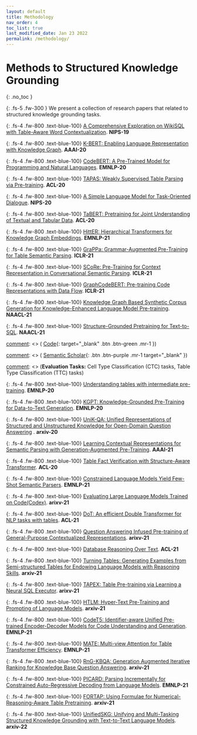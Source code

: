 ```yaml
---
layout: default
title: Methodology
nav_order: 4
toc_list: true
last_modified_date: Jan 23 2022
permalink: /methodology/
---
```


# Methods to Structured Knowledge Grounding
{: .no_toc }

{: .fs-5 .fw-300 }
We present a collection of research papers that related to structured knowledge grounding tasks.

[comment]: <> (## Table of contents)

[comment]: <> ({: .no_toc .text-delta .fs-4 style="font-weight:800"})

[comment]: <> (- TOC)

[comment]: <> ({:toc})



{: .fs-4 .fw-800 .text-blue-100}
[A Comprehensive Exploration on WikiSQL with Table-Aware Word Contextualization](https://arxiv.org/abs/1902.01069). 
 **NIPS-19**

[comment]: <> (<span class="fs-1">)

[comment]: <> (   [Code]&#40;https://github.com/naver/sqlova&#41;{: target="_blank" .btn .btn-green .mr-1 })

[comment]: <> (   [Semantic Scholar]&#40;https://www.semanticscholar.org/paper/A-Comprehensive-Exploration-on-WikiSQL-with-Word-Hwang-Yim/46b5d1bfe9bc72e056626c7f8cfd4936a4a00c0d&#41;{: .btn .btn-purple .mr-1 target="_blank" })

[comment]: <> (</span>)

[comment]: <> (**Evaluation Tasks:** [WikiSQL]&#40;/benchmarks#wikisql&#41;)


{: .fs-4 .fw-800 .text-blue-100}
[K-BERT: Enabling Language Representation with Knowledge Graph](https://arxiv.org/abs/1909.07606). 
**AAAI-20**

[comment]: <> (<span class="fs-1">)

[comment]: <> (   [Code]&#40;https://github.com/autoliuweijie/K-BERT&#41;{: target="_blank" .btn .btn-green .mr-1 })

[comment]: <> (   [Semantic Scholar]&#40;https://www.semanticscholar.org/paper/K-BERT%3A-Enabling-Language-Representation-with-Graph-Liu-Zhou/06a73ad09664435f8b3cd90293f4e05a047cf375&#41;{: .btn .btn-purple .mr-1 target="_blank" })

[comment]: <> (</span> )

[comment]: <> (**Evaluation Tasks:** Book, review,Chnsenticorp, Shopping, Weibo, XNLI, LCQMC, NLPCC-DBQA, MSRA-NER, Finance Q&A, Law Q&A, Finance NER, Medicine NER)

{: .fs-4 .fw-800 .text-blue-100}
[CodeBERT: A Pre-Trained Model for Programming and Natural Languages](https://arxiv.org/abs/2002.08155). 
**EMNLP-20**

[comment]: <> (<span class="fs-1">)

[comment]: <> (   [Code]&#40;https://github.com/microsoft/CodeBERT&#41;{: target="_blank" .btn .btn-green .mr-1 })

[comment]: <> (   [Semantic Scholar]&#40;https://www.semanticscholar.org/paper/CodeBERT%3A-A-Pre-Trained-Model-for-Programming-and-Feng-Guo/0fe2636446cd686830da3d971b31a004d6094b3c&#41;{: .btn .btn-purple .mr-1 target="_blank" })

[comment]: <> (</span>)

{: .fs-4 .fw-800 .text-blue-100}
[TAPAS: Weakly Supervised Table Parsing via Pre-training](https://arxiv.org/abs/2004.02349). 
**ACL-20**

[comment]: <> (<span class="fs-1">)

[comment]: <> (   [Code]&#40;https://github.com/google-research/tapas&#41;{: target="_blank" .btn .btn-green .mr-1 })

[comment]: <> (   [Semantic Scholar]&#40;https://www.semanticscholar.org/paper/TaPas%3A-Weakly-Supervised-Table-Parsing-via-Herzig-Nowak/52cb05d721688cb766c6e282e9d55c3b8e3dc0cf&#41;{: .btn .btn-purple .mr-1 target="_blank" })

[comment]: <> (</span> )

[comment]: <> (**Evaluation Tasks:** [WikiSQL]&#40;/benchmarks#wikisql&#41;, [WikiTableQuestion]&#40;/benchmarks#wikitablequestion&#41;, [SQA]&#40;/benchmarks#msr-sqa&#41;)

{: .fs-4 .fw-800 .text-blue-100}
[A Simple Language Model for Task-Oriented Dialogue](https://arxiv.org/abs/2005.00796). 
**NIPS-20**

[comment]: <> (<span class="fs-1">)

[comment]: <> (   [Code]&#40;https://github.com/salesforce/simpletod&#41;{: target="_blank" .btn .btn-green .mr-1 })

[comment]: <> (   [Semantic Scholar]&#40;https://www.semanticscholar.org/paper/A-Simple-Language-Model-for-Task-Oriented-Dialogue-Hosseini-Asl-McCann/71d64c24dc0ac9726d2be57f4936ac4528430f64&#41;{: .btn .btn-purple .mr-1 target="_blank" })

[comment]: <> (</span> )

[comment]: <> (**Evaluation Tasks:** [MultiWoZ]&#40;/benchmarks#multiwoz21&#41;)

{: .fs-4 .fw-800 .text-blue-100}
[TaBERT: Pretraining for Joint Understanding of Textual and Tabular Data](https://arxiv.org/abs/2005.08314). 
**ACL-20**

[comment]: <> (<span class="fs-1">)

[comment]: <> (   [Code]&#40;http://fburl.com/TaBERT&#41;{: target="_blank" .btn .btn-green .mr-1 })

[comment]: <> (   [Semantic Scholar]&#40;https://www.semanticscholar.org/paper/TaBERT%3A-Pretraining-for-Joint-Understanding-of-and-Yin-Neubig/a5b1d1cab073cb746a990b37d42dc7b67763f881&#41;{: .btn .btn-purple .mr-1 target="_blank" })

[comment]: <> (</span> )

[comment]: <> (**Evaluation Tasks:** [WikiSQL]&#40;/benchmarks#wikisql&#41;, [Spider]&#40;/benchmarks#spider&#41;)

{: .fs-4 .fw-800 .text-blue-100}
[HittER: Hierarchical Transformers for Knowledge Graph Embeddings](https://arxiv.org/abs/2008.12813). 
**EMNLP-21**

[comment]: <> (<span class="fs-1">)

[comment]: <> (   [Code]&#40;https://github.com/sanxing-chen/HittER&#41;{: target="_blank" .btn .btn-green .mr-1 })

[comment]: <> (   [Semantic Scholar]&#40;https://www.semanticscholar.org/paper/HittER%3A-Hierarchical-Transformers-for-Knowledge-Chen-Liu/7e7499b47fe57033768f26ef98a3b644688eb2a2&#41;{: .btn .btn-purple .mr-1 target="_blank" })

[comment]: <> (</span> )

[comment]: <> (**Evaluation Tasks:** FB15K-237, WN18RR, FreebaseQA, [WebQuestionSP]&#40;/benchmarks#webqsp&#41;)

{: .fs-4 .fw-800 .text-blue-100}
[GraPPa: Grammar-Augmented Pre-Training for Table Semantic Parsing](https://arxiv.org/abs/2009.13845). 
**ICLR-21**

[comment]: <> (<span class="fs-1">)

[comment]: <> (   [Code]&#40;https://github.com/taoyds/grappa&#41;{: target="_blank" .btn .btn-green .mr-1 })

[comment]: <> (   [Pre-trained Model]&#40;https://huggingface.co/Salesforce/grappa_large_jnt&#41;{: .btn .btn-purple .mr-1 target="_blank" })

[comment]: <> (   [Semantic Scholar]&#40;https://www.semanticscholar.org/paper/GraPPa%3A-Grammar-Augmented-Pre-Training-for-Table-Yu-Wu/eedf45f62dea0eaef5643c42c84f7cc7b80ee782&#41;{: .btn .btn-purple .mr-1 target="_blank" })

[comment]: <> (</span> )

[comment]: <> (**Evaluation Tasks:** [Spider]&#40;/benchmarks#spider&#41;, [WikiSQL fully-supervised-setting&weakly-supervised-setting]&#40;/benchmarks#wikisql&#41;, [WikiTableQuestion]&#40;/benchmarks#wikitablequestion&#41;)

{: .fs-4 .fw-800 .text-blue-100}
[SCoRe: Pre-Training for Context Representation in Conversational Semantic Parsing](https://openreview.net/forum?id=oyZxhRI2RiE). 
**ICLR-21**

[comment]: <> (<span class="fs-1">)

[comment]: <> (   [Code]&#40;https://github.com/microsoft/SCoRE&#41;{: target="_blank" .btn .btn-green .mr-1 })

[comment]: <> (   [Semantic Scholar]&#40;https://www.semanticscholar.org/paper/SCoRe%3A-Pre-Training-for-Context-Representation-in-Yu-Zhang/ff1d3698b8d5f942e6a0775e173720210429b8ae&#41;{: .btn .btn-purple .mr-1 target="_blank" })

[comment]: <> (</span> )

[comment]: <> (**Evaluation Tasks:** [SParC]&#40;/benchmarks#sparc&#41;, [CoSQL]&#40;/benchmarks#cosql&#41;, [MultiWoZ2.1]&#40;/benchmarks#multiwoz&#41;, [SQA]&#40;/benchmarks#sqa&#41;)

{: .fs-4 .fw-800 .text-blue-100}
[GraphCodeBERT: Pre-training Code Representations with Data Flow](https://arxiv.org/abs/2009.08366). 
**ICLR-21**

[comment]: <> (<span class="fs-1">)

[comment]: <> (   [Code]&#40;https://github.com/taoyds/grappa&#41;{: target="_blank" .btn .btn-green .mr-1 })

[comment]: <> (   [Pre-trained Model]&#40;https://huggingface.co/Salesforce/grappa_large_jnt&#41;{: .btn .btn-purple .mr-1 target="_blank" })

[comment]: <> (   [Semantic Scholar]&#40;https://www.semanticscholar.org/paper/GraPPa%3A-Grammar-Augmented-Pre-Training-for-Table-Yu-Wu/eedf45f62dea0eaef5643c42c84f7cc7b80ee782&#41;{: .btn .btn-purple .mr-1 target="_blank" })

[comment]: <> (</span> )

[comment]: <> (**Evaluation Tasks:** [Spider]&#40;/benchmarks#spider&#41;, [WikiSQL fully-supervised-setting&weakly-supervised-setting]&#40;/benchmarks#wikisql&#41;, [WikiTableQuestion]&#40;/benchmarks#wikitablequestion&#41;)

{: .fs-4 .fw-800 .text-blue-100}
[Knowledge Graph Based Synthetic Corpus Generation for Knowledge-Enhanced Language Model Pre-training](https://arxiv.org/abs/2010.12688). 
**NAACL-21**

{: .fs-4 .fw-800 .text-blue-100}
[Structure-Grounded Pretraining for Text-to-SQL](https://arxiv.org/abs/2010.12773). 
**NAACL-21**

[comment]: <> (<span class="fs-1">)

[comment]: <> (   [Code]&#40;https://aka.ms/strug&#41;{: target="_blank" .btn .btn-green .mr-1 })

[comment]: <> (   [Semantic Scholar]&#40;https://www.semanticscholar.org/paper/Structure-Grounded-Pretraining-for-Text-to-SQL-Deng-Awadallah/1e84152b10e48ef592917576ca74f814adadcdc7&#41;{: .btn .btn-purple .mr-1 target="_blank" })

[comment]: <> (</span>)

[comment]: <> ({: .fs-4 .fw-800 .text-blue-100})

[comment]: <> ([TUTA: Tree-based Transformers for Generally Structured Table Pre-training]&#40;https://arxiv.org/abs/2010.12537&#41;. )

[comment]: <> (**KDD-21**)

[comment]: <> (<span class="fs-1">)

[comment]: <> (   [Code](https://github.com/microsoft/TUTA_table_understanding/){: target="_blank" .btn .btn-green .mr-1 })

[comment]: <> (   [Semantic Scholar](https://www.semanticscholar.org/paper/TUTA%3A-Tree-based-Transformers-for-Generally-Table-Wang-Dong/24a12899ce97bd4a56f7c6b49d3979b9465f0190){: .btn .btn-purple .mr-1 target="_blank" })

[comment]: <> (</span> )

[comment]: <> (**Evaluation Tasks:** Cell Type Classification (CTC) tasks, Table Type Classification (TTC) tasks)

{: .fs-4 .fw-800 .text-blue-100}
[Understanding tables with intermediate pre-training](https://arxiv.org/abs/2010.00571). 
**EMNLP-20**

[comment]: <> (<span class="fs-1">)

[comment]: <> (   [Code]&#40;https://github.com/google-research/tapas&#41;{: target="_blank" .btn .btn-green .mr-1 })

[comment]: <> (   [Semantic Scholar]&#40;https://www.semanticscholar.org/paper/Understanding-tables-with-intermediate-pre-training-Eisenschlos-Krichene/65be695739d0fa35212e49ccccd129535e6d9e15&#41;{: .btn .btn-purple .mr-1 target="_blank" })

[comment]: <> (</span> )

[comment]: <> (**Evaluation Tasks:** [TabFact]&#40;/benchmarks#tabfact&#41;, [SQA]&#40;/benchmarks#msr-sqa&#41;)

{: .fs-4 .fw-800 .text-blue-100}
[KGPT: Knowledge-Grounded Pre-Training for Data-to-Text Generation](https://arxiv.org/abs/2010.02307). 
**EMNLP-20**

[comment]: <> (<span class="fs-1">)

[comment]: <> (   [Code]&#40;https://github.com/wenhuchen/KGPT&#41;{: target="_blank" .btn .btn-green .mr-1 })

[comment]: <> (   [Semantic Scholar]&#40;https://www.semanticscholar.org/paper/KGPT%3A-Knowledge-Grounded-Pre-Training-for-Chen-Su/6f33bd4e62955f4d40424f8ae4ec83af4e97862c&#41;{: .btn .btn-purple .mr-1 target="_blank" })

[comment]: <> (</span>)

{: .fs-4 .fw-800 .text-blue-100}
[UniK-QA: Unified Representations of Structured and Unstructured Knowledge for Open-Domain Question Answering](https://arxiv.org/abs/2012.14610) . 
**arxiv-20**

[comment]: <> (<span class="fs-1">)

[comment]: <> (   [Semantic Scholar]&#40;https://www.semanticscholar.org/paper/UniK-QA%3A-Unified-Representations-of-Structured-and-O%C4%9Fuz-Chen/0ccf167707dddebe9bbfd2095256804698e3a81d&#41;{: .btn .btn-purple .mr-1 target="_blank" })

[comment]: <> (</span> )

[comment]: <> (**Evaluation Tasks:**  NaturalQuestions, WebQuestions)

{: .fs-4 .fw-800 .text-blue-100}
[Learning Contextual Representations for Semantic Parsing with Generation-Augmented Pre-Training](https://arxiv.org/abs/2012.10309). 
**AAAI-21**

[comment]: <> (<span class="fs-1">)

[comment]: <> (   [Code]&#40;https://github.com/awslabs/gap-text2sql&#41;{: target="_blank" .btn .btn-green .mr-1 })

[comment]: <> (   [Semantic Scholar]&#40;https://www.semanticscholar.org/paper/Learning-Contextual-Representations-for-Semantic-Shi-Ng/c75a2ee17056d2b8c14ac25f9f328a09eb4cf040&#41;{: .btn .btn-purple .mr-1 target="_blank" })

[comment]: <> (</span>)

[comment]: <> (**Evaluation Tasks:** WikiNLDB)

{: .fs-4 .fw-800 .text-blue-100}
[Table Fact Verification with Structure-Aware Transformer](https://aclanthology.org/2020.emnlp-main.126/). 
**ACL-20**

[comment]: <> (<span class="fs-1">)

[comment]: <> (   [Code]&#40;https://github.com/zhhongzhi/sat&#41;{: target="_blank" .btn .btn-green .mr-1 })

[comment]: <> (   [Semantic Scholar]&#40;https://www.semanticscholar.org/paper/Table-Fact-Verification-with-Structure-Aware-Zhang-Wang/38b3c835e272a25fca4fe523dad627feb6552bd3&#41;{: .btn .btn-purple .mr-1 target="_blank" })

[comment]: <> (</span> )

[comment]: <> (**Evaluation Tasks:** [TabFact]&#40;/benchmarks#tabfact&#41;)

{: .fs-4 .fw-800 .text-blue-100}
[Constrained Language Models Yield Few-Shot Semantic Parsers](https://arxiv.org/abs/2104.08768). 
**EMNLP-21**

[comment]: <> (<span class="fs-1">)

[comment]: <> (   [Code]&#40;https://github.com/microsoft/semantic_parsing_with_constrained_lm&#41;{: target="_blank" .btn .btn-green .mr-1 })

[comment]: <> (</span> )

[comment]: <> (**Evaluation Tasks:** Overnight, Break, SMCalFlow)

[comment]: <> ({: .fs-4 .fw-800 .text-blue-100})

[comment]: <> ([TABBIE: Pretrained Representations of Tabular Data]&#40;https://arxiv.org/abs/2105.02584&#41;. )

[comment]: <> (**arixv-21**)

[comment]: <> (<span class="fs-1">)

[comment]: <> (   [Code]&#40;https://github.com/SFIG611/tabbie&#41;{: target="_blank" .btn .btn-green .mr-1 })

[comment]: <> (   [Semantic Scholar]&#40;https://www.semanticscholar.org/paper/TABBIE%3A-Pretrained-Representations-of-Tabular-Data-Iida-Thai/386bfd0e411dee4f512a8737c55dd84846981182&#41;{: .btn .btn-purple .mr-1 target="_blank" })

[comment]: <> (</span> )

{: .fs-4 .fw-800 .text-blue-100}
[Evaluating Large Language Models Trained on Code(Codex)](https://arxiv.org/abs/2105.02584). 
**arixv-21**

[comment]: <> (<span class="fs-1">)

[comment]: <> (   [Website]&#40;https://openai.com/api/&#41;{: target="_blank" .btn .btn-red .mr-1 })

[comment]: <> (   [Semantic Scholar]&#40;https://www.semanticscholar.org/paper/Evaluating-Large-Language-Models-Trained-on-Code-Chen-Tworek/acbdbf49f9bc3f151b93d9ca9a06009f4f6eb269&#41;{: .btn .btn-purple .mr-1 target="_blank" })

[comment]: <> (</span>)

{: .fs-4 .fw-800 .text-blue-100}
[DoT: An efficient Double Transformer for NLP tasks with tables](https://arxiv.org/abs/2106.00479). 
**ACL-21**

[comment]: <> (<span class="fs-1">)

[comment]: <> (   [Code]&#40;https://github.com/google-research/tapas&#41;{: target="_blank" .btn .btn-green .mr-1 })

[comment]: <> (</span> )

[comment]: <> (**Evaluation Tasks:** [WikiSQL]&#40;/benchmarks#wikisql&#41;,  [WikiTableQuestion]&#40;/benchmarks#wikitablequestion&#41;, [TabFact]&#40;/benchmarks#tabfact&#41;)

{: .fs-4 .fw-800 .text-blue-100}
[Question Answering Infused Pre-training of General-Purpose Contextualized Representations](https://arxiv.org/abs/2106.08190). 
**arixv-21**

[comment]: <> (<span class="fs-1">)

[comment]: <> (   [Semantic Scholar]&#40;https://www.semanticscholar.org/paper/Question-Answering-Infused-Pre-training-of-Jia-Lewis/e4c13aadc6adeb8131bb08324e2688383fbb8ec9&#41;{: .btn .btn-purple .mr-1 target="_blank" })

[comment]: <> (</span>)

{: .fs-4 .fw-800 .text-blue-100}
[Database Reasoning Over Text](https://arxiv.org/abs/2106.01074). 
**ACL-21**

[comment]: <> (<span class="fs-1">)

[comment]: <> (   [Code]&#40;https://github.com/facebookresearch/NeuralDB&#41;{: target="_blank" .btn .btn-green .mr-1 })

[comment]: <> (</span> )

{: .fs-4 .fw-800 .text-blue-100}
[Turning Tables: Generating Examples from Semi-structured Tables for Endowing Language Models with Reasoning Skills](https://arxiv.org/abs/2107.07653). 
**arxiv-21**

[comment]: <> (<span class="fs-1">)

[comment]: <> (   [Code]&#40;https://github.com/oriyor/turning_tables&#41;{: target="_blank" .btn .btn-green .mr-1 })

[comment]: <> (</span> )

[comment]: <> (**Evaluation Tasks:** DROP, IIRC, [MMQA]&#40;/benchmarks#multimodalqa&#41;)

{: .fs-4 .fw-800 .text-blue-100}
[TAPEX: Table Pre-training via Learning a Neural SQL Executor](https://arxiv.org/abs/2107.07653). 
**arixv-21**

[comment]: <> (<span class="fs-1">)

[comment]: <> (   [Code]&#40;https://github.com/microsoft/Table-Pretraining&#41;{: target="_blank" .btn .btn-green .mr-1 })

[comment]: <> (   [Website]&#40;https://table-pretraining.github.io/&#41;{: target="_blank" .btn .btn-green .mr-1 })

[comment]: <> (   [Semantic Scholar]&#40;https://www.semanticscholar.org/paper/TAPEX%3A-Table-Pre-training-via-Learning-a-Neural-SQL-Liu-Chen/8592953f1ebe38ba4cab05c28a088f5d5691a514&#41;{: .btn .btn-purple .mr-1 target="_blank" })

[comment]: <> (</span> )

{: .fs-4 .fw-800 .text-blue-100}
[HTLM: Hyper-Text Pre-Training and Prompting of Language Models](https://arxiv.org/abs/2107.06955).
**arxiv-21**

{: .fs-4 .fw-800 .text-blue-100}
[CodeT5: Identifier-aware Unified Pre-trained Encoder-Decoder Models for Code Understanding and Generation](https://arxiv.org/abs/2109.00859). 
**EMNLP-21**

[comment]: <> (<span class="fs-1">)

[comment]: <> (   [Code]&#40;https: //github.com/salesforce/CodeT5&#41;{: target="_blank" .btn .btn-green .mr-1 })

[comment]: <> (   [Website]&#40;https://table-pretraining.github.io/&#41;{: target="_blank" .btn .btn-green .mr-1 })

[comment]: <> (   [Semantic Scholar]&#40;https://www.semanticscholar.org/paper/TAPEX%3A-Table-Pre-training-via-Learning-a-Neural-SQL-Liu-Chen/8592953f1ebe38ba4cab05c28a088f5d5691a514&#41;{: .btn .btn-purple .mr-1 target="_blank" })

[comment]: <> (</span>)

{: .fs-4 .fw-800 .text-blue-100}
[MATE: Multi-view Attention for Table Transformer Efficiency](https://arxiv.org/abs/2109.04312).
**EMNLP-21**

[comment]: <> (<span class="fs-1">)

[comment]: <> (   [Code]&#40;https://github.com/google-research/tapas&#41;{: target="_blank" .btn .btn-green .mr-1 })

[comment]: <> (</span> )

[comment]: <> (**Evaluation Tasks:** [HybridQA]&#40;/benchmarks#hybridqa&#41;, [SQA]&#40;/benchmarks#msr-sqa&#41;, [WikiTableQuestion]&#40;/benchmarks#wikitablequestion&#41;, [TabFact]&#40;/benchmarks#tabfact&#41;)

{: .fs-4 .fw-800 .text-blue-100}
[RnG-KBQA: Generation Augmented Iterative Ranking for Knowledge Base Question Answering](https://arxiv.org/abs/2109.08678). 
**arxiv-21**

[comment]: <> (<span class="fs-1">)

[comment]: <> (   [Code]&#40;https://github.com/salesforce/rng-kbqa&#41;{: target="_blank" .btn .btn-green .mr-1 })

[comment]: <> (</span> )

[comment]: <> (**Evaluation Tasks:** [GrailQA]&#40;/benchmarks#grailqa&#41;, [WebQSP]&#40;/benchmarks#webqsp&#41;)

{: .fs-4 .fw-800 .text-blue-100}
[PICARD: Parsing Incrementally for Constrained Auto-Regressive Decoding from Language Models](https://arxiv.org/abs/2109.05093). 
**EMNLP-21**

[comment]: <> (<span class="fs-1">)

[comment]: <> (   [Code]&#40;https://github.com/ElementAI/picard&#41;{: target="_blank" .btn .btn-green .mr-1 })

[comment]: <> (</span> )

[comment]: <> (**Evaluation Tasks:** [Spider]&#40;/benchmarks#spider&#41;, [CoSQL]&#40;/benchmarks#cosql&#41;)

{: .fs-4 .fw-800 .text-blue-100}
[FORTAP: Using Formulae for Numerical-Reasoning-Aware Table Pretraining](https://arxiv.org/abs/2109.07323). 
**arxiv-21**

{: .fs-4 .fw-800 .text-blue-100}
[UnifiedSKG: Unifying and Multi-Tasking Structured Knowledge Grounding with Text-to-Text Language Models](https://arxiv.org/abs/2201.05966). 
**arxiv-22**